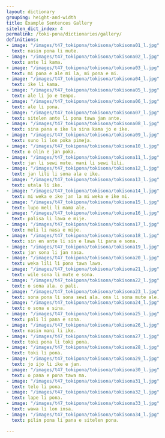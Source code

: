 ```yaml
---
layout: dictionary
grouping: height-and-width
title: Example Sentences Gallery
sitelen_dict_index: 4
permalink: /toki-pona/dictionaries/gallery/
definitions:
- image: "/images/t47_tokipona/tokisona/tokisona01_l.jpg"
  text: nasin pona li mute.
- image: "/images/t47_tokipona/tokisona/tokisona02_l.jpg"
  text: ante li kama.
- image: "/images/t47_tokipona/tokisona/tokisona03_l.jpg"
  text: mi pona e ale mi la, mi pona e mi.
- image: "/images/t47_tokipona/tokisona/tokisona04_l.jpg"
  text: ike li kama.
- image: "/images/t47_tokipona/tokisona/tokisona05_l.jpg"
  text: ale li jo e tenpo.
- image: "/images/t47_tokipona/tokisona/tokisona06_l.jpg"
  text: ale li pona.
- image: "/images/t47_tokipona/tokisona/tokisona07_l.jpg"
  text: sitelen ante li pona tawa jan ante.
- image: "/images/t47_tokipona/tokisona/tokisona08_l.jpg"
  text: sina pana e ike la sina kama jo e ike.
- image: "/images/t47_tokipona/tokisona/tokisona09_l.jpg"
  text: suno li lon poka pimeja.
- image: "/images/t47_tokipona/tokisona/tokisona10_l.jpg"
  text: o olin e jan poka.
- image: "/images/t47_tokipona/tokisona/tokisona11_l.jpg"
  text: jan li sewi mute. mani li sewi lili.
- image: "/images/t47_tokipona/tokisona/tokisona12_l.jpg"
  text: jan lili li sona ala e ike.
- image: "/images/t47_tokipona/tokisona/tokisona13_l.jpg"
  text: utala li ike.
- image: "/images/t47_tokipona/tokisona/tokisona14_l.jpg"
  text: mi weka e ike jan la mi weka e ike mi.
- image: "/images/t47_tokipona/tokisona/tokisona15_l.jpg"
  text: lupo meli li mama ale.
- image: "/images/t47_tokipona/tokisona/tokisona16_l.jpg"
  text: palisa li lawa e mije.
- image: "/images/t47_tokipona/tokisona/tokisona17_l.jpg"
  text: meli li nasa e mije.
- image: "/images/t47_tokipona/tokisona/tokisona18_l.jpg"
  text: sin en ante li sin e lawa li pana e sona.
- image: "/images/t47_tokipona/tokisona/tokisona19_l.jpg"
  text: jan sona li jan nasa.
- image: "/images/t47_tokipona/tokisona/tokisona20_l.jpg"
  text: weka lili li pona tawa lawa.
- image: "/images/t47_tokipona/tokisona/tokisona21_l.jpg"
  text: wile sona li mute e sona.
- image: "/images/t47_tokipona/tokisona/tokisona22_l.jpg"
  text: o sona ala. o pali.
- image: "/images/t47_tokipona/tokisona/tokisona23_l.jpg"
  text: sona pona li sona sewi ala. ona li sona mute ale.
- image: "/images/t47_tokipona/tokisona/tokisona24_l.jpg"
  text: o sona e sina.
- image: "/images/t47_tokipona/tokisona/tokisona25_l.jpg"
  text: pali li pana e sona.
- image: "/images/t47_tokipona/tokisona/tokisona26_l.jpg"
  text: nasin mani li ike.
- image: "/images/t47_tokipona/tokisona/tokisona27_l.jpg"
  text: toki pona li toki pona.
- image: "/images/t47_tokipona/tokisona/tokisona28_l.jpg"
  text: toki li pona.
- image: "/images/t47_tokipona/tokisona/tokisona29_l.jpg"
  text: jo ijo li ike e jan.
- image: "/images/t47_tokipona/tokisona/tokisona30_l.jpg"
  text: o pana e pona tawa ma.
- image: "/images/t47_tokipona/tokisona/tokisona31_l.jpg"
  text: telo li pona.
- image: "/images/t47_tokipona/tokisona/tokisona32_l.jpg"
  text: lape li pona.
- image: "/images/t47_tokipona/tokisona/tokisona33_l.jpg"
  text: wawa li lon insa.
- image: "/images/t47_tokipona/tokisona/tokisona34_l.jpg"
  text: pilin pona li pana e sitelen pona.

---
```

